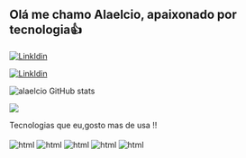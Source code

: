## Olá me chamo Alaelcio, apaixonado por tecnologia👍


<div >

[![LinkIdin](https://img.shields.io/badge/LinkedIn-0077B5?style=for-the-badge&logo=linkedin&logoColor=white)](https://www.linkedin.com/in/alaelcio/)

[![LinkIdin](https://img.shields.io/badge/GitHub-100000?style=for-the-badge&logo=github&logoColor=white)](https://github.com/alaelcio)

![alaelcio GitHub stats](https://github-readme-stats.vercel.app/api?username=alaelcio&show_icons=true&theme=radical)

 <a href = "mailto:alaelcioss@gmail.com"><img src="https://img.shields.io/badge/-Gmail-%23333?style=for-the-badge&logo=gmail&logoColor=white" target="_blank"></a>

</div>
 Tecnologias que eu,gosto mas de usa !!
<div style="display: inline-block"> <br>

  <img align="center" alt="html" src="https://img.shields.io/badge/HTML5-E34F26?style=for-the-badge&logo=html5&logoColor=white">
  <img align="center" alt="html" src="https://img.shields.io/badge/CSS3-1572B6?style=for-the-badge&logo=css3&logoColor=white">
  <img align="center" alt="html" src="https://img.shields.io/badge/JavaScript-F7DF1E?style=for-the-badge&logo=javascript&logoColor=black">
  <img align="center" alt="html" src="https://img.shields.io/badge/TypeScript-007ACC?style=for-the-badge&logo=typescript&logoColor=white">
    
  <img align="center" alt="html" src="https://img.shields.io/badge/React_Native-20232A?style=for-the-badge&logo=react&logoColor=61DAFB">
 


</div>

